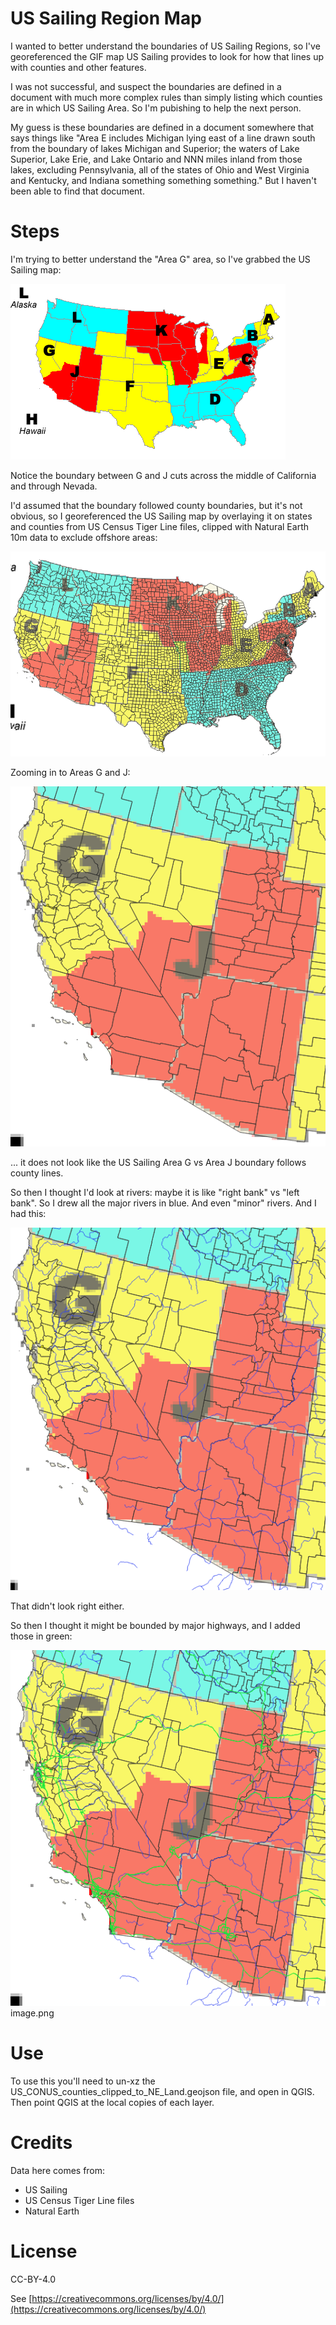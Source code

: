 # US Sailing Region Map

I wanted to better understand the boundaries of US Sailing Regions, so
I've georeferenced the GIF map US Sailing provides to look for how
that lines up with counties and other features.

I was not successful, and suspect the boundaries are defined in a
document with much more complex rules than simply listing which
counties are in which US Sailing Area. So I'm pubishing to help the
next person.

My guess is these boundaries are defined in a document somewhere that
says things like "Area E includes Michigan lying east of a line drawn
south from the boundary of lakes Michigan and Superior; the waters of
Lake Superior, Lake Erie, and Lake Ontario and NNN miles inland from
those lakes, excluding Pennsylvania, all of the states of Ohio and
West Virginia and Kentucky, and Indiana something something
something." But I haven't been able to find that document.

# Steps

I'm trying to better understand the "Area G" area, so I've grabbed the
US Sailing map:

![US Sailing Area Map](./USARegions.gif)

Notice the boundary between G and J cuts across the middle of
California and through Nevada.

I'd assumed that the boundary followed county boundaries, but it's not
obvious, so I georeferenced the US Sailing map by overlaying it on states
and counties from US Census Tiger Line files, clipped with Natural Earth 10m
data to exclude offshore areas:

![US Sailing Area Map with CONUS counties](./US_Sailing_Areas_with_CONUS_Counties.png)

Zooming in to Areas G and J:

![US Sailing Area Map for Areas G and J with CONUS counties](./US_Sailing_Areas_G_and_J_with_CONUS_Counties.png)

... it does not look like the US Sailing Area G vs Area J boundary
follows county lines.

So then I thought I'd look at rivers: maybe it is like "right bank" vs
"left bank". So I drew all the major rivers in blue. And even "minor"
rivers. And I had this:

![US Sailing Area Map for Areas G and J with CONUS counties and rivers](./US_Sailing_Areas_G_and_J_with_CONUS_Counties_and_Rivers.png)

That didn't look right either.

So then I thought it might be bounded by major highways, and I added those in green:

![US Sailing Area Map for Areas G and J with CONUS counties and rivers and highways](./US_Sailing_Areas_G_and_J_with_CONUS_Counties_and_Rivers_and_Highways.png)
image.png

# Use

To use this you'll need to un-xz the
US_CONUS_counties_clipped_to_NE_Land.geojson file, and open in
QGIS. Then point QGIS at the local copies of each layer.

# Credits

Data here comes from:

* US Sailing
* US Census Tiger Line files
* Natural Earth

# License

CC-BY-4.0

See [https://creativecommons.org/licenses/by/4.0/](https://creativecommons.org/licenses/by/4.0/)
